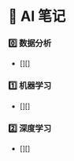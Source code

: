 # :pushpin: AI 笔记

### :zero: 数据分析

- [][]

### :one: 机器学习

- [][]


### :two: 深度学习

- [][]


[AI@0.1]:./

